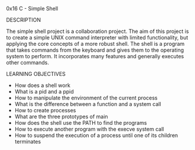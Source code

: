 0x16 C - Simple Shell


DESCRIPTION

The simple shell project is a collaboration project.  The aim of this project is to create a simple UNIX command interpreter with limited functionality, but applying the core concepts of a more robust shell. The shell is a program that takes commands from the keyboard and gives them to the operating system to perform. It incorporates many features and generally executes other commands.


LEARNING OBJECTIVES

- How does a shell work
- What is a pid and a ppid
- How to manipulate the environment of the current process
- What is the difference between a function and a system call
- How to create processes
- What are the three prototypes of main
- How does the shell use the PATH to find the programs
- How to execute another program with the execve system call
- How to suspend the execution of a process until one of its children terminates
